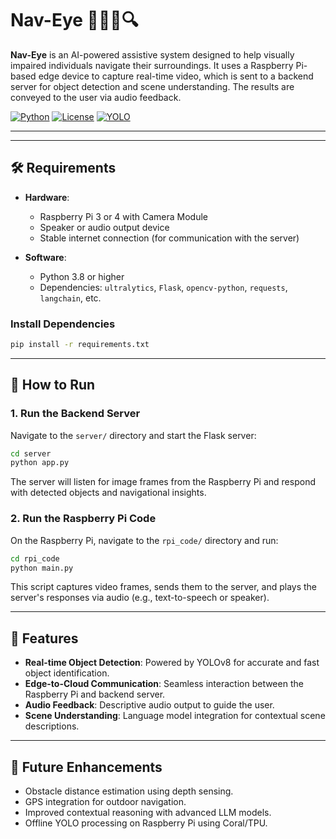 
# Nav-Eye 🚶‍♂️🦯🔍

**Nav-Eye** is an AI-powered assistive system designed to help visually impaired individuals navigate their surroundings. It uses a Raspberry Pi-based edge device to capture real-time video, which is sent to a backend server for object detection and scene understanding. The results are conveyed to the user via audio feedback.

[![Python](https://img.shields.io/badge/Python-3.8+-blue.svg)](https://www.python.org/) [![License](https://img.shields.io/badge/License-MIT-green.svg)](LICENSE) [![YOLO](https://img.shields.io/badge/YOLO-v8-orange.svg)](https://github.com/ultralytics/ultralytics)

---

---

## 🛠️ Requirements

- **Hardware**:
  - Raspberry Pi 3 or 4 with Camera Module
  - Speaker or audio output device
  - Stable internet connection (for communication with the server)

- **Software**:
  - Python 3.8 or higher
  - Dependencies: `ultralytics`, `Flask`, `opencv-python`, `requests`, `langchain`, etc.

### Install Dependencies

```bash
pip install -r requirements.txt
```

---

## 🚀 How to Run

### 1. Run the Backend Server

Navigate to the `server/` directory and start the Flask server:

```bash
cd server
python app.py
```

The server will listen for image frames from the Raspberry Pi and respond with detected objects and navigational insights.

### 2. Run the Raspberry Pi Code

On the Raspberry Pi, navigate to the `rpi_code/` directory and run:

```bash
cd rpi_code
python main.py
```

This script captures video frames, sends them to the server, and plays the server's responses via audio (e.g., text-to-speech or speaker).

---

## 🧠 Features

- **Real-time Object Detection**: Powered by YOLOv8 for accurate and fast object identification.
- **Edge-to-Cloud Communication**: Seamless interaction between the Raspberry Pi and backend server.
- **Audio Feedback**: Descriptive audio output to guide the user.
- **Scene Understanding**: Language model integration for contextual scene descriptions.

---

## 📌 Future Enhancements

- Obstacle distance estimation using depth sensing.
- GPS integration for outdoor navigation.
- Improved contextual reasoning with advanced LLM models.
- Offline YOLO processing on Raspberry Pi using Coral/TPU.



